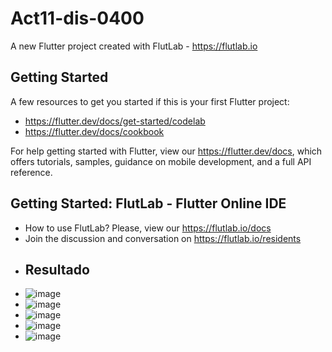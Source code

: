 # Act11-dis-0400

A new Flutter project created with FlutLab - https://flutlab.io

## Getting Started

A few resources to get you started if this is your first Flutter project:

- https://flutter.dev/docs/get-started/codelab
- https://flutter.dev/docs/cookbook

For help getting started with Flutter, view our
https://flutter.dev/docs, which offers tutorials,
samples, guidance on mobile development, and a full API reference.

## Getting Started: FlutLab - Flutter Online IDE

- How to use FlutLab? Please, view our https://flutlab.io/docs
- Join the discussion and conversation on https://flutlab.io/residents
-  ## Resultado
-  ![image](https://github.com/VegaTapiaGemaKarina/Act11-dis0400/assets/144732543/25bee20f-f456-40c3-950d-343d18692360)
-  ![image](https://github.com/VegaTapiaGemaKarina/Act11-dis0400/assets/144732543/072afa72-152d-496c-bfb5-5d1ee4e2114a)
-  ![image](https://github.com/VegaTapiaGemaKarina/Act11-dis0400/assets/144732543/ff4015dd-89b7-48f5-97dc-b2ee4707b8d9)
-  ![image](https://github.com/VegaTapiaGemaKarina/Act11-dis0400/assets/144732543/7695dce5-c4ac-4bba-8a28-aa9234a69a2d)
-  ![image](https://github.com/VegaTapiaGemaKarina/Act11-dis0400/assets/144732543/d970589f-d0ff-422a-96b4-28ca1dd85cac)





